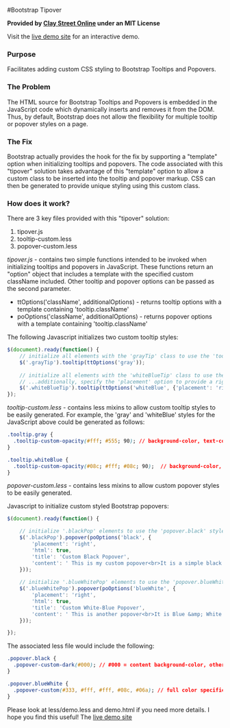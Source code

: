 #Bootstrap Tipover

**Provided by [Clay Street Online](http://www.claystreet.com) under an MIT License**

Visit the [live demo site](http://www.claystreet.com/sites/claystreet/dev/bootstrap/tipover/demo.html) for an interactive demo.

### Purpose

Facilitates adding custom CSS styling to Bootstrap Tooltips and Popovers.

### The Problem

The HTML source for Bootstrap Tooltips and Popovers is embedded in the JavaScript code which dynamically inserts
and removes it from the DOM.  Thus, by default, Bootstrap does not allow the flexibility for multiple tooltip or popover
styles on a page.

### The Fix

Bootstrap actually provides the hook for the fix by supporting a "template" option when initializing tooltips and popovers.
The code associated with this "tipover" solution takes advantage of this "template" option to allow a custom class
to be inserted into the tooltip and popover markup.  CSS can then be generated to provide unique styling using this
custom class.

### How does it work?

There are 3 key files provided with this "tipover" solution:

1. tipover.js
2. tooltip-custom.less
3. popover-custom.less

*tipover.js* - contains two simple functions intended to be invoked when initializing tooltips and popovers in JavaScript.
These functions return an "option" object that includes a template with the specified custom className included.
Other tooltip and popover options can be passed as the second parameter.

* ttOptions('className', additionalOptions) - returns tooltip options with a template containing 'tooltip.className'
* poOptions('className', additionalOptions) - returns popover options with a template containing 'tooltip.className'

The following Javascript initializes two custom tooltip styles:
```javascript
$(document).ready(function() {
    // initialize all elements with the 'grayTip' class to use the 'tooltip.gray' style
    $('.grayTip').tooltip(ttOptions('gray')); 
    
    // initialize all elements with the 'whiteBlueTip' class to use the 'tooltip.whiteBlue' style
    // ...additionally, specify the 'placement' option to provide a right-side tooltip
    $('.whiteBlueTip').tooltip(ttOptions('whiteBlue', {'placement': 'right'})); 
});
```

*tooltip-custom.less* - contains less mixins to allow custom tooltip styles to be easily generated.
For example, the 'gray' and 'whiteBlue' styles for the JavaScript above could be generated as follows:

```css
.tooltip.gray {
  .tooltip-custom-opacity(#fff; #555; 90); // background-color, text-color, opacity
}

.tooltip.whiteBlue {
  .tooltip-custom-opacity(#08c; #fff; #08c; 90);  // background-color, text-color, border-color, opacity
}

```

*popover-custom.less* - contains less mixins to allow custom popover styles to be easily generated.

Javascript to initialize custom styled Bootstrap popovers:
```javascript
$(document).ready(function() {

    // initialize '.blackPop' elements to use the 'popover.black' style
    $('.blackPop').popover(poOptions('black', {
        'placement': 'right',
        'html': true,
        'title': 'Custom Black Popover',
        'content': ' This is my custom popover<br>It is a simple black popover'
    }));
    
    // initialize '.blueWhitePop' elements to use the 'popover.blueWhite' style
    $('.blueWhitePop').popover(poOptions('blueWhite', {
        'placement': 'right',
        'html': true,
        'title': 'Custom White-Blue Popover',
        'content': ' This is another popover<br>It is Blue &amp; White'
    }));

});
```

The associated less file would include the following:
```css
.popover.black {
  .popover-custom-dark(#000); // #000 = content background-color, other colors auto-generated from that
}

.popover.blueWhite {
  .popover-custom(#333, #fff, #fff, #08c, #06a); // full color specification
}
```

Please look at less/demo.less and demo.html if you need more details.
I hope you find this useful!
The [live demo site](http://www.claystreet.com/sites/claystreet/dev/bootstrap/tipover/demo.html)

